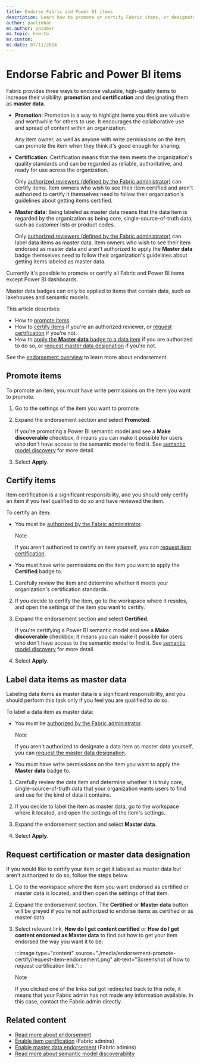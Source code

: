 ```yaml
---
title: Endorse Fabric and Power BI items
description: Learn how to promote or certify Fabric items, or designate them as master data.
author: paulinbar
ms.author: painbar
ms.topic: how-to
ms.custom:
ms.date: 07/11/2024
---
```


# Endorse Fabric and Power BI items

Fabric provides three ways to endorse valuable, high-quality items to increase their visibility: **promotion** and **certification** and designating them as **master data**.

* **Promotion**: Promotion is a way to highlight items you think are valuable and worthwhile for others to use. It encourages the collaborative use and spread of content within an organization.

    Any item owner, as well as anyone with write permissions on the item, can promote the item when they think it's good enough for sharing.

* **Certification**: Certification means that the item meets the organization's quality standards and can be regarded as reliable, authoritative, and ready for use across the organization.

    Only [authorized reviewers (defined by the Fabric administrator)](../admin/endorsement-certification-enable.md) can certify items. Item owners who wish to see their item certified and aren't authorized to certify it themselves need to follow their organization's guidelines about getting items certified.

* **Master data**: Being labeled as master data means that the data item is regarded by the organization as being core, single-source-of-truth data, such as customer lists or product codes.

    Only [authorized reviewers (defined by the Fabric administrator)](../admin/endorsement-master-data-enable.md) can label data items as master data. Item owners who wish to see their item endorsed as master data and aren't authorized to apply the **Master data** badge themselves need to follow their organization's guidelines about getting items labeled as master data.

Currently it's possible to promote or certify all Fabric and Power BI items except Power BI dashboards.

Master data badges can only be applied to items that contain data, such as lakehouses and semantic models.

This article describes:

* How to [promote items](#promote-items).
* How to [certify items](#certify-items) if you're an authorized reviewer, or [request certification](#request-certification-or-master-data-designation) if you're not.
* How to [apply the **Master data** badge to a data item](#label-data-items-as-master-data) if you are authorized to do so, or [request master data designation](#request-certification-or-master-data-designation) if you're not.

See the [endorsement overview](../governance/endorsement-overview.md) to learn more about endorsement.

## Promote items

To promote an item, you must have write permissions on the item you want to promote.

1. Go to the settings of the item you want to promote.

1. Expand the endorsement section and select **Promoted**.

    If you're promoting a Power BI semantic model and see a **Make discoverable** checkbox, it means you can make it possible for users who don't have access to the semantic model to find it. See [semantic model discovery](/power-bi/collaborate-share/service-discovery) for more detail.

1. Select **Apply**.

## Certify items

Item certification is a significant responsibility, and you should only certify an item if you feel qualified to do so and have reviewed the item.

To certify an item:

* You must be [authorized by the Fabric administrator](../admin/endorsement-certification-enable.md).

    > [!NOTE]
    > If you aren't authorized to certify an item yourself, you can [request item certification](#request-certification-or-master-data-designation).

* You must have write permissions on the item you want to apply the **Certified** badge to.

1. Carefully review the item and determine whether it meets your organization's certification standards.

1. If you decide to certify the item, go to the workspace where it resides, and open the settings of the item you want to certify.

1. Expand the endorsement section and select **Certified**.

    If you're certifying a Power BI semantic model and see a **Make discoverable** checkbox, it means you can make it possible for users who don't have access to the semantic model to find it. See [semantic model discovery](/power-bi/collaborate-share/service-discovery) for more detail.

1. Select **Apply**.

## Label data items as master data

Labeling data items as master data is a significant responsibility, and you should perform this task only if you feel you are qualified to do so.

To label a data item as master data:

* You must be [authorized by the Fabric administrator](../admin/endorsement-master-data-enable.md).

    > [!NOTE]
    > If you aren't authorized to designate a data item as master data yourself, you can [request the master data designation](#request-certification-or-master-data-designation).

* You must have write permissions on the item you want to apply the **Master data** badge to.

1. Carefully review the data item and determine whether it is truly core, single-source-of-truth data that your organization wants users to find and use for the kind of data it contains.

1. If you decide to label the item as master data, go to the workspace where it located, and open the settings of the item's settings..

1. Expand the endorsement section and select **Master data**.

1. Select **Apply**.

## Request certification or master data designation

If you would like to certify your item or get it labeled as master data but aren't authorized to do so, follow the steps below.

1. Go to the workspace where the item you want endorsed as certified or master data is located, and then open the settings of that item.

1. Expand the endorsement section. The **Certified** or **Master data** button will be greyed if you're not authorized to endorse items as certified or as master data.

1. Select relevant link, **How do I get content certified** or  **How do I get content endorsed as Master data** to find out how to get your item endorsed the way you want it to be:

    :::image type="content" source="./media/endorsement-promote-certify/request-item-endorsement.png" alt-text="Screenshot of how to request certification link.":::
    <a name="no-info-redirect"></a>

    > [!NOTE]
    > If you clicked one of the links but got redirected back to this note, it means that your Fabric admin has not made any information available. In this case, contact the Fabric admin directly.

## Related content

* [Read more about endorsement](../governance/endorsement-overview.md)
* [Enable item certification](../admin/endorsement-certification-enable.md) (Fabric admins)
* [Enable master data endorsement](../admin/endorsement-master-data-enable.md) (Fabric admins)
* [Read more about semantic model discoverability](/power-bi/collaborate-share/service-discovery)
